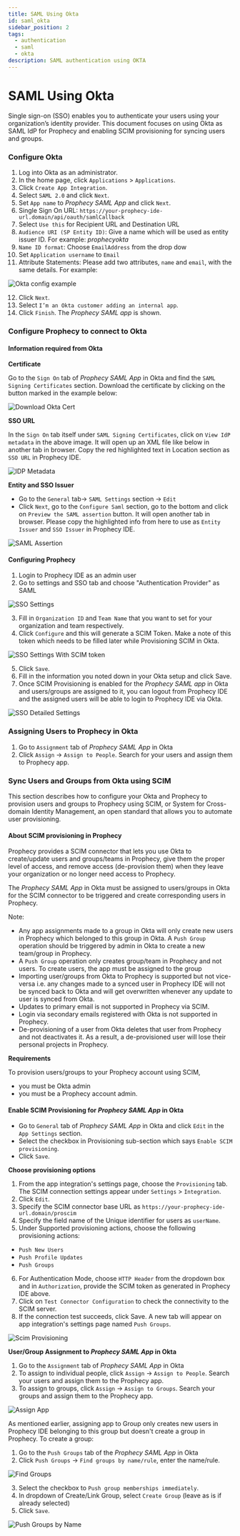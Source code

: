 ```yaml
---
title: SAML Using Okta
id: saml_okta
sidebar_position: 2
tags:
  - authentication
  - saml
  - okta
description: SAML authentication using OKTA
---
```


# SAML Using Okta

Single sign-on (SSO) enables you to authenticate your users using your organization’s identity provider. This document focuses on using Okta as SAML IdP for Prophecy and enabling SCIM provisioning for syncing users and groups.

### Configure Okta

1. Log into Okta as an administrator.
2. In the home page, click `Applications` > `Applications`.
3. Click `Create App Integration`.
4. Select `SAML 2.0` and click `Next`.
5. Set `App name` to _Prophecy SAML App_ and click `Next`.
6. Single Sign On URL: `https://your-prophecy-ide-url.domain/api/oauth/samlCallback`
7. Select `Use this` for Recipient URL and Destination URL
8. `Audience URI (SP Entity ID)`: Give a name which will be used as entity issuer ID. For example: _prophecyokta_
9. `Name ID format`: Choose `EmailAddress` from the drop dow
10. Set `Application username` to `Email`
11. Attribute Statements: Please add two attributes, `name` and `email`, with the same details. For example:

![Okta config example](img/okta\_example.png)

12. Click `Next`.
13. Select `I’m an Okta customer adding an internal app`.
14. Click `Finish`. The _Prophecy SAML app_ is shown.

### Configure Prophecy to connect to Okta

#### Information required from Okta

**Certificate**

Go to the `Sign On` tab of _Prophecy SAML App_ in Okta and find the `SAML Signing Certificates` section. Download the certificate by clicking on the button marked in the example below:

![Download Okta Cert](img/okta\_dl\_cert.png)

**SSO URL**

In the `Sign On` tab itself under `SAML Signing Certificates`, click on `View IdP metadata` in the above image. It will open up an XML file like below in another tab in browser. Copy the red highlighted text in Location section as `SSO URL` in Prophecy IDE.

![IDP Metadata](img/okta\_idp\_metadata\_xml.png)

**Entity and SSO Issuer**

* Go to the `General` tab-> `SAML Settings` section -> `Edit`
* Click `Next`, go to the `Configure Saml` section, go to the bottom and click on `Preview the SAML assertion` button. It will open another tab in browser. Please copy the highlighted info from here to use as `Entity Issuer` and `SSO Issuer` in Prophecy IDE.

![SAML Assertion](img/okta\_xml.png)

#### Configuring Prophecy

1. Login to Prophecy IDE as an admin user
2. Go to settings and SSO tab and choose "Authentication Provider" as SAML

![SSO Settings](img/sso\_settings.png)

3. Fill in `Organization ID` and `Team Name` that you want to set for your organization and team respectively.
4. Click `Configure` and this will generate a SCIM Token. Make a note of this token which needs to be filled later while Provisioning SCIM in Okta.

![SSO Settings With SCIM token](img/sso\_settings\_with\_token.png)

5. Click `Save`.
6. Fill in the information you noted down in your Okta setup and click Save.
7. Once SCIM Provisioning is enabled for the _Prophecy SAML app_ in Okta and users/groups are assigned to it, you can logout from Prophecy IDE and the assigned users will be able to login to Prophecy IDE via Okta.

![SSO Detailed Settings](img/sso\_settings\_detailed.png)

### Assigning Users to Prophecy in Okta

1. Go to `Assignment` tab of _Prophecy SAML App_ in Okta
2. Click `Assign` -> `Assign to People`. Search for your users and assign them to Prophecy app.

### Sync Users and Groups from Okta using SCIM

This section describes how to configure your Okta and Prophecy to provision users and groups to Prophecy using SCIM, or System for Cross-domain Identity Management, an open standard that allows you to automate user provisioning.

#### About SCIM provisioning in Prophecy

Prophecy provides a SCIM connector that lets you use Okta to create/update users and groups/teams in Prophecy, give them the proper level of access, and remove access (de-provision them) when they leave your organization or no longer need access to Prophecy.

The _Prophecy SAML App_ in Okta must be assigned to users/groups in Okta for the SCIM connector to be triggered and create corresponding users in Prophecy.

Note:

* Any app assignments made to a group in Okta will only create new users in Prophecy which belonged to this group in Okta. A `Push Group` operation should be triggered by admin in Okta to create a new team/group in Prophecy.
* A `Push Group` operation only creates group/team in Prophecy and not users. To create users, the app must be assigned to the group
* Importing user/groups from Okta to Prophecy is supported but not vice-versa i.e. any changes made to a synced user in Prophecy IDE will not be synced back to Okta and will get overwritten whenever any update to user is synced from Okta.
* Updates to primary email is not supported in Prophecy via SCIM.
* Login via secondary emails registered with Okta is not supported in Prophecy.
* De-provisioning of a user from Okta deletes that user from Prophecy and not deactivates it. As a result, a de-provisioned user will lose their personal projects in Prophecy.

**Requirements**

To provision users/groups to your Prophecy account using SCIM,

* you must be Okta admin
* you must be a Prophecy account admin.

#### Enable SCIM Provisioning for _Prophecy SAML App_ in Okta

* Go to `General` tab of _Prophecy SAML App_ in Okta and click `Edit` in the `App Settings` section.
* Select the checkbox in Provisioning sub-section which says `Enable SCIM provisioning`.
* Click `Save`.

**Choose provisioning options**

1. From the app integration's settings page, choose the `Provisioning` tab. The SCIM connection settings appear under `Settings` > `Integration`.
2. Click `Edit`.
3. Specify the SCIM connector base URL as `https://your-prophecy-ide-url.domain/proscim`
4. Specify the field name of the Unique identifier for users as `userName`.
5. Under Supported provisioning actions, choose the following provisioning actions:

* `Push New Users`
* `Push Profile Updates`
* `Push Groups`

6. For Authentication Mode, choose `HTTP Header` from the dropdown box and in `Authorization`, provide the SCIM token as generated in Prophecy IDE above.
7. Click on `Test Connector Configuration` to check the connectivity to the SCIM server.
8. If the connection test succeeds, click Save. A new tab will appear on app integration's settings page named `Push Groups`.

![Scim Provisioning](img/scim\_provisioning.png)

**User/Group Assignment to **_**Prophecy SAML App**_** in Okta**

1. Go to the `Assignment` tab of _Prophecy SAML App_ in Okta
2. To assign to individual people, click `Assign` -> `Assign to People`. Search your users and assign them to the Prophecy app.
3. To assign to groups, click `Assign` -> `Assign to Groups`. Search your groups and assign them to the Prophecy app.

![Assign App](img/app\_assign.png)

As mentioned earlier, assigning app to Group only creates new users in Prophecy IDE belonging to this group but doesn't create a group in Prophecy. To create a group:

1. Go to the `Push Groups` tab of the _Prophecy SAML App_ in Okta
2. Click `Push Groups` -> `Find groups by name/rule`, enter the name/rule.

![Find Groups](img/push\_groups\_find.png)

3. Select the checkbox to `Push group memberships immediately`.
4. In dropdown of Create/Link Group, select `Create Group` (leave as is if already selected)
5. Click `Save`.

![Push Groups by Name](img/push\_groups\_by\_name.png)
